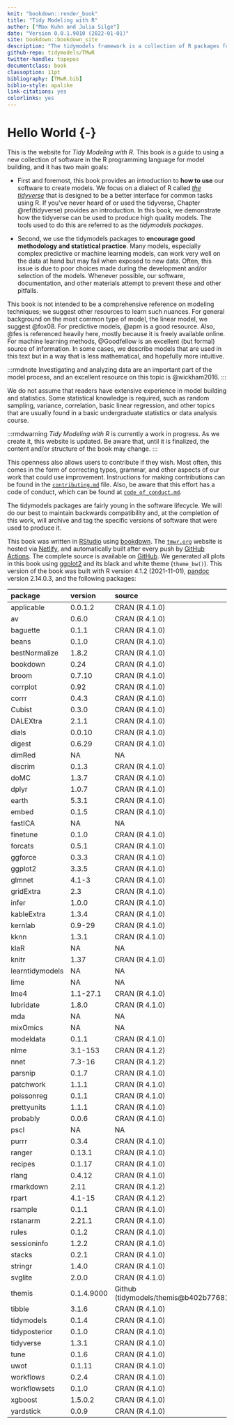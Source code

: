 ```yaml
---
knit: "bookdown::render_book"
title: "Tidy Modeling with R"
author: ["Max Kuhn and Julia Silge"]
date: "Version 0.0.1.9010 (2022-01-01)"
site: bookdown::bookdown_site
description: "The tidymodels framework is a collection of R packages for modeling and machine learning using tidyverse principles. This book provides a thorough introduction to how to use tidymodels, and an outline of good methodology and statistical practice for phases of the modeling process."
github-repo: tidymodels/TMwR
twitter-handle: topepos
documentclass: book
classoption: 11pt
bibliography: [TMwR.bib]
biblio-style: apalike
link-citations: yes
colorlinks: yes
---
```


# Hello World {-} 

This is the website for _Tidy Modeling with R_. This book is a guide to using a new collection of software in the R programming language for model building, and it has two main goals: 

- First and foremost, this book provides an introduction to **how to use** our software to create models. We focus on a dialect of R called _[the tidyverse](https://www.tidyverse.org/)_ that is designed to be a better interface for common tasks using R. If you've never heard of or used the tidyverse, Chapter \@ref(tidyverse) provides an introduction. In this book, we demonstrate how the tidyverse can be used to produce high quality models. The tools used to do this are referred to as the _tidymodels packages_. 

- Second, we use the tidymodels packages to **encourage good methodology and statistical practice**. Many models, especially complex predictive or machine learning models, can work very well on the data at hand but may fail when exposed to new data. Often, this issue is due to poor choices made during the development and/or selection of the models. Whenever possible, our software, documentation, and other materials attempt to prevent these and other pitfalls. 

This book is not intended to be a comprehensive reference on modeling techniques; we suggest other resources to learn such nuances. For general background on the most common type of model, the linear model, we suggest @fox08.  For predictive models, @apm is a good resource. Also, @fes is referenced heavily here, mostly because it is freely available online.  For machine learning methods, @Goodfellow is an excellent (but formal) source of information. In some cases, we describe models that are used in this text but in a way that is less mathematical, and hopefully more intuitive. 

:::rmdnote
Investigating and analyzing data are an important part of the model process, and an excellent resource on this topic is @wickham2016.
:::

We do not assume that readers have extensive experience in model building and statistics. Some statistical knowledge is required, such as random sampling, variance, correlation, basic linear regression, and other topics that are usually found in a basic undergraduate statistics or data analysis course. 

:::rmdwarning
_Tidy Modeling with R_ is currently a work in progress. As we create it, this website is updated. Be aware that, until it is finalized, the content and/or structure of the book may change. 
:::

This openness also allows users to contribute if they wish. Most often, this comes in the form of correcting typos, grammar, and other aspects of our work that could use improvement. Instructions for making contributions can be found in the [`contributing.md`](https://github.com/tidymodels/TMwR/blob/main/contributing.md) file. Also, be aware that this effort has a code of conduct, which can be found at [`code_of_conduct.md`](https://github.com/tidymodels/TMwR/blob/main/code_of_conduct.md). 

The tidymodels packages are fairly young in the software lifecycle. We will do our best to maintain backwards compatibility and, at the completion of this work, will archive and tag the specific versions of software that were used to produce it. 

This book was written in [RStudio](http://www.rstudio.com/ide/) using [bookdown](http://bookdown.org/). The [`tmwr.org`](https://tmwr.org) website is hosted via [Netlify](http://netlify.com/), and automatically built after every push by [GitHub Actions](https://help.github.com/actions). The complete source is available on [GitHub](https://github.com/tidymodels/TMwR). We generated all plots in this book using [ggplot2](https://ggplot2.tidyverse.org/) and its black and white theme (`theme_bw()`). This version of the book was built with R version 4.1.2 (2021-11-01), [pandoc](https://pandoc.org/) version 2.14.0.3, and the following packages:


|package         |version    |source                                                               |
|:---------------|:----------|:--------------------------------------------------------------------|
|applicable      |0.0.1.2    |CRAN (R 4.1.0)                                                       |
|av              |0.6.0      |CRAN (R 4.1.0)                                                       |
|baguette        |0.1.1      |CRAN (R 4.1.0)                                                       |
|beans           |0.1.0      |CRAN (R 4.1.0)                                                       |
|bestNormalize   |1.8.2      |CRAN (R 4.1.0)                                                       |
|bookdown        |0.24       |CRAN (R 4.1.0)                                                       |
|broom           |0.7.10     |CRAN (R 4.1.0)                                                       |
|corrplot        |0.92       |CRAN (R 4.1.0)                                                       |
|corrr           |0.4.3      |CRAN (R 4.1.0)                                                       |
|Cubist          |0.3.0      |CRAN (R 4.1.0)                                                       |
|DALEXtra        |2.1.1      |CRAN (R 4.1.0)                                                       |
|dials           |0.0.10     |CRAN (R 4.1.0)                                                       |
|digest          |0.6.29     |CRAN (R 4.1.0)                                                       |
|dimRed          |NA         |NA                                                                   |
|discrim         |0.1.3      |CRAN (R 4.1.0)                                                       |
|doMC            |1.3.7      |CRAN (R 4.1.0)                                                       |
|dplyr           |1.0.7      |CRAN (R 4.1.0)                                                       |
|earth           |5.3.1      |CRAN (R 4.1.0)                                                       |
|embed           |0.1.5      |CRAN (R 4.1.0)                                                       |
|fastICA         |NA         |NA                                                                   |
|finetune        |0.1.0      |CRAN (R 4.1.0)                                                       |
|forcats         |0.5.1      |CRAN (R 4.1.0)                                                       |
|ggforce         |0.3.3      |CRAN (R 4.1.0)                                                       |
|ggplot2         |3.3.5      |CRAN (R 4.1.0)                                                       |
|glmnet          |4.1-3      |CRAN (R 4.1.0)                                                       |
|gridExtra       |2.3        |CRAN (R 4.1.0)                                                       |
|infer           |1.0.0      |CRAN (R 4.1.0)                                                       |
|kableExtra      |1.3.4      |CRAN (R 4.1.0)                                                       |
|kernlab         |0.9-29     |CRAN (R 4.1.0)                                                       |
|kknn            |1.3.1      |CRAN (R 4.1.0)                                                       |
|klaR            |NA         |NA                                                                   |
|knitr           |1.37       |CRAN (R 4.1.0)                                                       |
|learntidymodels |NA         |NA                                                                   |
|lime            |NA         |NA                                                                   |
|lme4            |1.1-27.1   |CRAN (R 4.1.0)                                                       |
|lubridate       |1.8.0      |CRAN (R 4.1.0)                                                       |
|mda             |NA         |NA                                                                   |
|mixOmics        |NA         |NA                                                                   |
|modeldata       |0.1.1      |CRAN (R 4.1.0)                                                       |
|nlme            |3.1-153    |CRAN (R 4.1.2)                                                       |
|nnet            |7.3-16     |CRAN (R 4.1.2)                                                       |
|parsnip         |0.1.7      |CRAN (R 4.1.0)                                                       |
|patchwork       |1.1.1      |CRAN (R 4.1.0)                                                       |
|poissonreg      |0.1.1      |CRAN (R 4.1.0)                                                       |
|prettyunits     |1.1.1      |CRAN (R 4.1.0)                                                       |
|probably        |0.0.6      |CRAN (R 4.1.0)                                                       |
|pscl            |NA         |NA                                                                   |
|purrr           |0.3.4      |CRAN (R 4.1.0)                                                       |
|ranger          |0.13.1     |CRAN (R 4.1.0)                                                       |
|recipes         |0.1.17     |CRAN (R 4.1.0)                                                       |
|rlang           |0.4.12     |CRAN (R 4.1.0)                                                       |
|rmarkdown       |2.11       |CRAN (R 4.1.2)                                                       |
|rpart           |4.1-15     |CRAN (R 4.1.2)                                                       |
|rsample         |0.1.1      |CRAN (R 4.1.0)                                                       |
|rstanarm        |2.21.1     |CRAN (R 4.1.0)                                                       |
|rules           |0.1.2      |CRAN (R 4.1.0)                                                       |
|sessioninfo     |1.2.2      |CRAN (R 4.1.0)                                                       |
|stacks          |0.2.1      |CRAN (R 4.1.0)                                                       |
|stringr         |1.4.0      |CRAN (R 4.1.0)                                                       |
|svglite         |2.0.0      |CRAN (R 4.1.0)                                                       |
|themis          |0.1.4.9000 |Github (tidymodels/themis\@b402b7768156be4feb1236ac9617104075c10995) |
|tibble          |3.1.6      |CRAN (R 4.1.0)                                                       |
|tidymodels      |0.1.4      |CRAN (R 4.1.0)                                                       |
|tidyposterior   |0.1.0      |CRAN (R 4.1.0)                                                       |
|tidyverse       |1.3.1      |CRAN (R 4.1.0)                                                       |
|tune            |0.1.6      |CRAN (R 4.1.0)                                                       |
|uwot            |0.1.11     |CRAN (R 4.1.0)                                                       |
|workflows       |0.2.4      |CRAN (R 4.1.0)                                                       |
|workflowsets    |0.1.0      |CRAN (R 4.1.0)                                                       |
|xgboost         |1.5.0.2    |CRAN (R 4.1.0)                                                       |
|yardstick       |0.0.9      |CRAN (R 4.1.0)                                                       |
